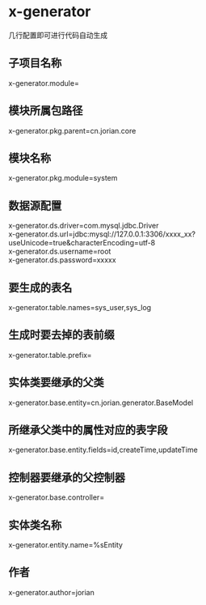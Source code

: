 # x-generator
几行配置即可进行代码自动生成


## 子项目名称  
x-generator.module=  
## 模块所属包路径  
x-generator.pkg.parent=cn.jorian.core  
## 模块名称  
x-generator.pkg.module=system  

## 数据源配置  
x-generator.ds.driver=com.mysql.jdbc.Driver  
x-generator.ds.url=jdbc:mysql://127.0.0.1:3306/xxxx_xx?useUnicode=true&characterEncoding=utf-8  
x-generator.ds.username=root  
x-generator.ds.password=xxxxx 

## 要生成的表名  
x-generator.table.names=sys_user,sys_log  
## 生成时要去掉的表前缀  
x-generator.table.prefix=  

## 实体类要继承的父类  
x-generator.base.entity=cn.jorian.generator.BaseModel  
## 所继承父类中的属性对应的表字段  
x-generator.base.entity.fields=id,createTime,updateTime  
## 控制器要继承的父控制器  
x-generator.base.controller=  
## 实体类名称  
x-generator.entity.name=%sEntity  
## 作者  
x-generator.author=jorian  
